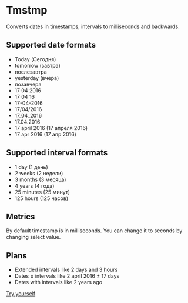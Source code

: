 # Tmstmp
Converts dates in timestamps, intervals to milliseconds and backwards.

## Supported date formats
- Today (Сегодня)
- tomorrow (завтра)
- послезавтра
- yesterday (вчера)
- позавчера
- 17 04 2016
- 17 04 16
- 17-04-2016
- 17/04/2016
- 17_04_2016
- 17.04.2016
- 17 april 2016 (17 апреля 2016)
- 17 apr 2016 (17 апр 2016)

## Supported interval formats
- 1 day (1 день)
- 2 weeks (2 недели)
- 3 months (3 месяца)
- 4 years (4 года)
- 25 minutes (25 минут)
- 125 hours (125 часов)

## Metrics
By default timestamp is in milliseconds. You can change it to seconds by changing select value.

## Plans
- Extended intervals like 2 days and 3 hours
- Dates ± intervals like 2 april 2016 ± 17 days
- Dates with intervals like 2 years ago

[Try yourself](http://bespoyasov.ru/tmstmp/)